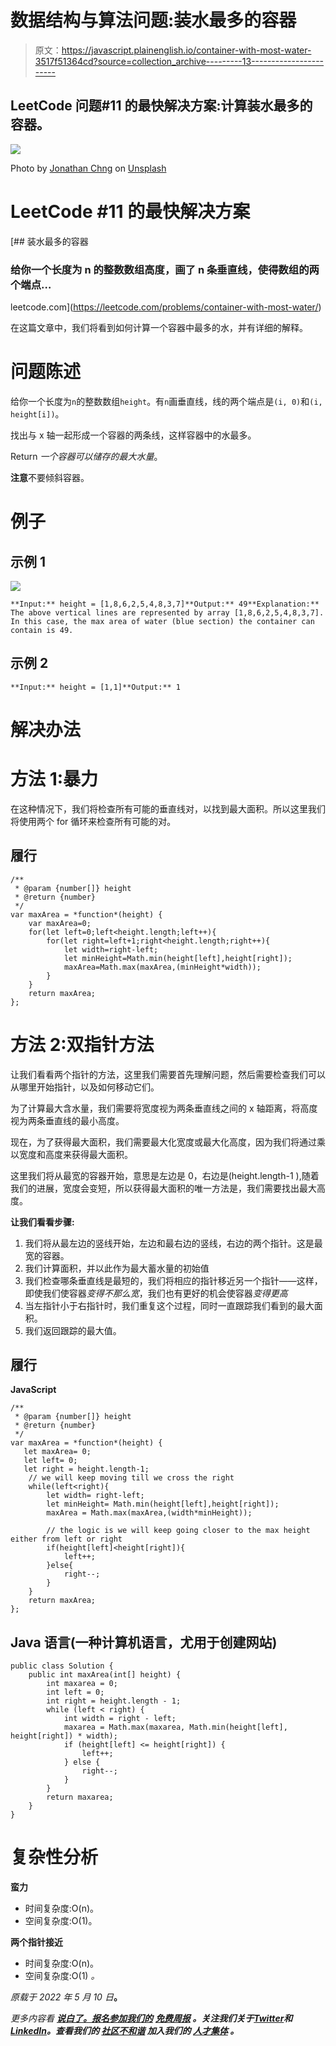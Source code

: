 # 数据结构与算法问题:装水最多的容器

> 原文：<https://javascript.plainenglish.io/container-with-most-water-3517f51364cd?source=collection_archive---------13----------------------->

## LeetCode 问题#11 的最快解决方案:计算装水最多的容器。

![](img/6803bba965be70b34f02d6faad111e91.png)

Photo by [Jonathan Chng](https://unsplash.com/@jon_chng?utm_source=medium&utm_medium=referral) on [Unsplash](https://unsplash.com?utm_source=medium&utm_medium=referral)

# LeetCode #11 的最快解决方案

[](https://leetcode.com/problems/container-with-most-water/) [## 装水最多的容器

### 给你一个长度为 n 的整数数组高度，画了 n 条垂直线，使得数组的两个端点…

leetcode.com](https://leetcode.com/problems/container-with-most-water/) 

在这篇文章中，我们将看到如何计算一个容器中最多的水，并有详细的解释。

# 问题陈述

给你一个长度为`n`的整数数组`height`。有`n`画垂直线，线的两个端点是`(i, 0)`和`(i, height[i])`。

找出与 x 轴一起形成一个容器的两条线，这样容器中的水最多。

Return *一个容器可以储存的最大水量*。

**注意**不要倾斜容器。

# 例子

## 示例 1

![](img/b7c9270960a9945fc5a95bd7736434b6.png)

```
**Input:** height = [1,8,6,2,5,4,8,3,7]**Output:** 49**Explanation:** The above vertical lines are represented by array [1,8,6,2,5,4,8,3,7]. In this case, the max area of water (blue section) the container can contain is 49.
```

## 示例 2

```
**Input:** height = [1,1]**Output:** 1
```

# 解决办法

# 方法 1:暴力

在这种情况下，我们将检查所有可能的垂直线对，以找到最大面积。所以这里我们将使用两个 for 循环来检查所有可能的对。

## 履行

```
/**
 * @param {number[]} height
 * @return {number}
 */
var maxArea = *function*(height) {
    var maxArea=0;
    for(let left=0;left<height.length;left++){
        for(let right=left+1;right<height.length;right++){
            let width=right-left;
            let minHeight=Math.min(height[left],height[right]);
            maxArea=Math.max(maxArea,(minHeight*width));
        }
    }
    return maxArea;
};
```

# 方法 2:双指针方法

让我们看看两个指针的方法，这里我们需要首先理解问题，然后需要检查我们可以从哪里开始指针，以及如何移动它们。

为了计算最大含水量，我们需要将宽度视为两条垂直线之间的 x 轴距离，将高度视为两条垂直线的最小高度。

现在，为了获得最大面积，我们需要最大化宽度或最大化高度，因为我们将通过乘以宽度和高度来获得最大面积。

这里我们将从最宽的容器开始，意思是左边是 0，右边是(height.length-1 ),随着我们的进展，宽度会变短，所以获得最大面积的唯一方法是，我们需要找出最大高度。

**让我们看看步骤:**

1.  我们将从最左边的竖线开始，左边和最右边的竖线，右边的两个指针。这是最宽的容器。
2.  我们计算面积，并以此作为最大蓄水量的初始值
3.  我们检查哪条垂直线是最短的，我们将相应的指针移近另一个指针——这样，即使我们使容器*变得不那么宽*，我们也有更好的机会使容器*变得更高*
4.  当左指针小于右指针时，我们重复这个过程，同时一直跟踪我们看到的最大面积。
5.  我们返回跟踪的最大值。

## 履行

**JavaScript**

```
/**
 * @param {number[]} height
 * @return {number}
 */
var maxArea = *function*(height) {
   let maxArea= 0;
   let left= 0;
   let right = height.length-1;
    // we will keep moving till we cross the right
    while(left<right){
        let width= right-left;
        let minHeight= Math.min(height[left],height[right]);
        maxArea = Math.max(maxArea,(width*minHeight));

        // the logic is we will keep going closer to the max height either from left or right
        if(height[left]<height[right]){
            left++;
        }else{
            right--;
        }
    }
    return maxArea;
};
```

## Java 语言(一种计算机语言，尤用于创建网站)

```
public class Solution {
    public int maxArea(int[] height) {
        int maxarea = 0;
        int left = 0; 
        int right = height.length - 1;
        while (left < right) {
            int width = right - left;
            maxarea = Math.max(maxarea, Math.min(height[left], height[right]) * width);
            if (height[left] <= height[right]) {
                left++;
            } else {
                right--;
            }
        }
        return maxarea;
    }
}
```

# 复杂性分析

**蛮力**

*   时间复杂度:O(n)。
*   空间复杂度:O(1)。

**两个指针接近**

*   时间复杂度:O(n)。
*   空间复杂度:O(1) *。*

*原载于 2022 年 5 月 10 日*[](https://coderfact.com/data-structures/container-with-most-water-leetcode-11-fastest-solution/)**。**

**更多内容看* [***说白了。报名参加我们的***](https://plainenglish.io/) **[***免费周报***](http://newsletter.plainenglish.io/) *。关注我们关于*[***Twitter***](https://twitter.com/inPlainEngHQ)*和*[***LinkedIn***](https://www.linkedin.com/company/inplainenglish/)*。查看我们的* [***社区不和谐***](https://discord.gg/GtDtUAvyhW) *加入我们的* [***人才集体***](https://inplainenglish.pallet.com/talent/welcome) *。****